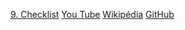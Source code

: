 [9. Checklist](#9-checklist)
[You Tube](https://www.youtube.com/)
[Wikipédia](https://pt.wikipedia.org/wiki/Wikip%C3%A9dia:P%C3%A1gina_principal)
[GitHub](https://github.com/)

